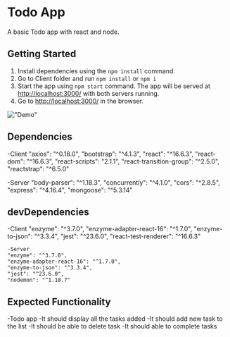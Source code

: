 # Todo App

A basic Todo app with react and node.

## Getting Started

1. Install dependencies using the `npm install` command.
2. Go to Client folder and run `npm install` or `npm i`
2. Start the app using `npm start` command. The app will be served at <http://localhost:3000/> with both servers running.
3. Go to <http://localhost:3000/> in the browser.

!["Demo"]()

## Dependencies

-Client
  "axios": "^0.18.0",
  "bootstrap": "^4.1.3",
  "react": "^16.6.3",
  "react-dom": "^16.6.3",
  "react-scripts": "2.1.1",
  "react-transition-group": "^2.5.0",
  "reactstrap": "^6.5.0"

-Server
  "body-parser": "^1.18.3",
  "concurrently": "^4.1.0",
  "cors": "^2.8.5",
  "express": "^4.16.4",
  "mongoose": "^5.3.14"
 
## devDependencies

  -Client
    "enzyme": "^3.7.0",
    "enzyme-adapter-react-16": "^1.7.0",
    "enzyme-to-json": "^3.3.4",
    "jest": "^23.6.0",
    "react-test-renderer": "^16.6.3"

	-Server
    "enzyme": "^3.7.0",
    "enzyme-adapter-react-16": "^1.7.0",
    "enzyme-to-json": "^3.3.4",
    "jest": "^23.6.0",
    "nodemon": "^1.18.7"

## Expected Functionality
  -Todo app
  -It should display all the tasks added
  -It should add new task to the list
  -It should be able to delete task
  -It should able to complete tasks